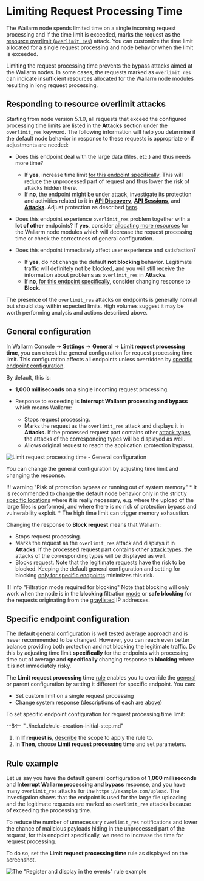 [api-discovery-enable-link]:    ../../api-discovery/setup.md#enable

# Limiting Request Processing Time

The Wallarm node spends limited time on a single incoming request processing and if the time limit is exceeded, marks the request as the [resource overlimit (`overlimit_res`)](../../attacks-vulns-list.md#resource-overlimit) attack. You can customize the time limit allocated for a single request processing and node behavior when the limit is exceeded.

Limiting the request processing time prevents the bypass attacks aimed at the Wallarm nodes. In some cases, the requests marked as `overlimit_res` can indicate insufficient resources allocated for the Wallarm node modules resulting in long request processing.

## Responding to resource overlimit attacks

Starting from node version 5.1.0, all requests that exceed the configured processing time limits are listed in the **Attacks** section under the `overlimit_res` keyword. The following information will help you determine if the default node behavior in response to these requests is appropriate or if adjustments are needed:

* Does this endpoint deal with the large data (files, etc.) and thus needs more time?

    * If **yes**, increase time limit [for this endpoint specifically](#specific-endpoint-configuration). This will reduce the unprocessed part of request and thus lower the risk of attacks hidden there.
    * If **no**, the endpoint might be under attack, investigate its protection and activities related to it in [**API Discovery**](../../api-discovery/overview.md), [**API Sessions**](../../api-sessions.md), and [**Attacks**](../../user-guides/events/check-attack.md). Adjust protection as described [here](../../user-guides/events/check-attack.md#responding-to-attacks).

* Does this endpoint experience `overlimit_res` problem together with **a lot of other** endpoints? If **yes**, consider [allocating more resources](../../admin-en/configuration-guides/allocate-resources-for-node.md) for the Wallarm node modules which will decrease the request processing time or check the correctness of general configuration.

* Does this endpoint immediately affect user experience and satisfaction?

    * If **yes**, do not change the default **not blocking** behavior. Legitimate traffic will definitely not be blocked, and you will still receive the information about problems as `overlimit_res` in **Attacks**.
    * If **no**, [for this endpoint specifically](#specific-endpoint-configuration), consider changing response to **Block**.

The presence of the `overlimit_res` attacks on endpoints is generally normal but should stay within expected limits. High volumes suggest it may be worth performing analysis and actions described above.

## General configuration

In Wallarm Console → **Settings** → **General** → **Limit request processing time**, you can check the general configuration for request processing time limit. This configuration affects all endpoints unless overridden by [specific endpoint configuration](#specific-endpoint-configuration).

By default, this is: 

* **1,000 milliseconds** on a single incoming request processing.
* Response to exceeding is **Interrupt Wallarm processing and bypass** which means Wallarm: 

    * Stops request processing.
    * Marks the request as the `overlimit_res` attack and displays it in **Attacks**. If the processed request part contains other [attack types](../../attacks-vulns-list.md), the attacks of the corresponding types will be displayed as well.
    * Allows original request to reach the application (protection bypass).<!-- Note that the application has the risk to be exploited by the attacks included in both processed and unprocessed request parts. The default general configuration and [adjusting for specific endpoints](#specific-endpoint-configuration) minimizes this risk.-->

![Limit request processing time - General configuration](../../images/user-guides/rules/fine-tune-overlimit-detection-generic.png)

You can change the general configuration by adjusting time limit and changing the response.

!!! warning "Risk of protection bypass or running out of system memory"
    * It is recommended to change the default node behavior only in the strictly [specific locations](#specific-endpoint-configuration) where it is really necessary, e.g. where the upload of the large files is performed, and where there is no risk of protection bypass and vulnerability exploit.
    * The high time limit can trigger memory exhaustion.

Changing the response to **Block request** means that Wallarm: 

* Stops request processing.
* Marks the request as the `overlimit_res` attack and displays it in **Attacks**. If the processed request part contains other [attack types](../../attacks-vulns-list.md), the attacks of the corresponding types will be displayed as well.
* Blocks request. Note that the legitimate requests have the risk to be blocked. Keeping the default general configuration and setting for blocking [only for specific endpoints](#specific-endpoint-configuration) minimizes this risk.

!!! info "Filtration mode required for blocking"
    Note that blocking will only work when the node is in the **blocking** filtration [mode](../../admin-en/configure-wallarm-mode.md) or **safe blocking** for the requests originating from the [graylisted](../ip-lists/overview.md) IP addresses.

## Specific endpoint configuration

The [default general configuration](#general-configuration) is well tested average approach and is never recommended to be changed. However, you can reach even better balance providing both protection and not blocking the legitimate traffic. Do this by adjusting time limit **specifically** for the endpoints with processing time out of average and **specifically** changing response to **blocking** where it is not immediately risky.

The **Limit request processing time** [rule](../../user-guides/rules/rules.md) enables you to override the [general](#general-configuration) or parent configuration by setting it different for specific endpoint. You can:

* Set custom limit on a single request processing
* Change system response (descriptions of each are [above](#general-configuration))

To set specific endpoint configuration for request processing time limit:

--8<-- "../include/rule-creation-initial-step.md"
1. In **If request is**, [describe](rules.md#configuring) the scope to apply the rule to.
1. In **Then**, choose **Limit request processing time** and set parameters.

## Rule example

Let us say you have the default general configuration of **1,000 milliseconds** and **Interrupt Wallarm processing and bypass** response, and you have many `overlimit_res` attacks for the `https://example.com/upload`. The investigation shows that the endpoint is used for the large file uploading and the legitimate requests are marked as `overlimit_res` attacks because of exceeding the processing time.

To reduce the number of unnecessary `overlimit_res` notifications and lower the chance of malicious payloads hiding in the unprocessed part of the request, for this endpoint specifically, we need to increase the time for request processing.

To do so, set the **Limit request processing time** rule as displayed on the screenshot.

![The "Register and display in the events" rule example](../../images/user-guides/rules/fine-tune-overlimit-detection-example.png)
